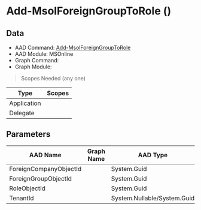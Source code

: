 # Add-MsolForeignGroupToRole ()

## Data

+ AAD Command: [Add-MsolForeignGroupToRole](https://docs.microsoft.com/en-us/powershell/module/MSOnline/Add-MsolForeignGroupToRole)
+ AAD Module: MSOnline
+ Graph Command: [](https://docs.microsoft.com/en-us/powershell/module//)
+ Graph Module: 

> Scopes Needed (any one)

|Type|Scopes|
|---|---|
|Application||
|Delegate||

## Parameters

|AAD Name|Graph Name|AAD Type|Graph Type|Infos|
|---|---|---|---|---|
|ForeignCompanyObjectId||System.Guid|||
|ForeignGroupObjectId||System.Guid|||
|RoleObjectId||System.Guid|||
|TenantId||System.Nullable/System.Guid|||

